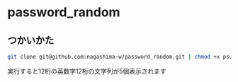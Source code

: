 # password_random

## つかいかた

```bash
git clone git@github.com:nagashima-w/password_random.git | chmod +x pswd.sh | password_random/pswd.sh
```

実行すると12桁の英数字12桁の文字列が5個表示されます

